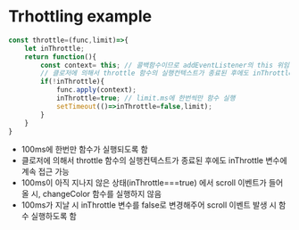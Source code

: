 # Trhottling example

```javascript
const throttle=(func,limit)=>{
    let inThrottle;
    return function(){
        const context= this; // 콜백함수이므로 addEventListener의 this 위임
        // 클로저에 의해서 throttle 함수의 실행컨텍스트가 종료된 후에도 inThrottle 변수에 계속 접근 가능
        if(!inThrottle){
            func.apply(context);
            inThrottle=true; // limit.ms에 한번씩만 함수 실행
            setTimeout(()=>inThrottle=false,limit);
        }
    }
}
```
- 100ms에 한번만 함수가 실행되도록 함
- 클로저에 의해서 throttle 함수의 실행컨텍스트가 종료된 후에도 inThrottle 변수에 계속 접근 가능
- 100ms이 아직 지나지 않은 상태(inThrottle===true) 에서 scroll 이벤트가 들어올 시, changeColor 함수를 실행하지 않음
- 100ms가 지날 시 inThrottle 변수를 false로 변경해주어 scroll 이벤트 발생 시 함수 실행하도록 함
 